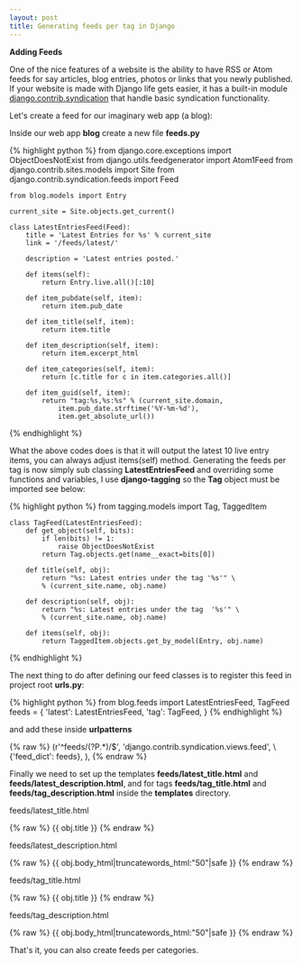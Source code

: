 ```yaml
---
layout: post
title: Generating feeds per tag in Django
---
```


**Adding Feeds**

One of the nice features of a website is the ability to have RSS or Atom feeds for say articles, blog entries, photos or links that you newly published. If your website is made with Django life gets easier, it has a built-in module [django.contrib.syndication](www.djangoproject.com/documentation/syndication_feeds) that handle basic syndication functionality.

Let's create a feed for our imaginary web app (a blog):

Inside our web app **blog** create a new file **feeds.py**

{% highlight python %}
    from django.core.exceptions import ObjectDoesNotExist
    from django.utils.feedgenerator import Atom1Feed
    from django.contrib.sites.models import Site
    from django.contrib.syndication.feeds import Feed

    from blog.models import Entry

    current_site = Site.objects.get_current()

    class LatestEntriesFeed(Feed):
        title = 'Latest Entries for %s' % current_site
        link = '/feeds/latest/'

        description = 'Latest entries posted.'
        
        def items(self):
            return Entry.live.all()[:10]

        def item_pubdate(self, item):
            return item.pub_date

        def item_title(self, item):
            return item.title

        def item_description(self, item):
            return item.excerpt_html

        def item_categories(self, item):
            return [c.title for c in item.categories.all()]

        def item_guid(self, item):
            return "tag:%s,%s:%s" % (current_site.domain,
                item.pub_date.strftime('%Y-%m-%d'),
                item.get_absolute_url())
{% endhighlight %}

What the above codes does is that it will output the latest 10 live entry items, you can always adjust items(self) method. Generating the feeds per tag is now simply sub classing **LatestEntriesFeed** and overriding some functions and variables, I use **django-tagging** so the **Tag** object must be imported see below:

{% highlight python %}
    from tagging.models import Tag, TaggedItem

    class TagFeed(LatestEntriesFeed):
        def get_object(self, bits):
            if len(bits) != 1:
                raise ObjectDoesNotExist
            return Tag.objects.get(name__exact=bits[0])
        
        def title(self, obj):
            return "%s: Latest entries under the tag '%s'" \
            % (current_site.name, obj.name)

        def description(self, obj):
            return "%s: Latest entries under the tag  '%s'" \
            % (current_site.name, obj.name)

        def items(self, obj):
            return TaggedItem.objects.get_by_model(Entry, obj.name)
{% endhighlight %}

The next thing to do after defining our feed classes is to register this feed in project root **urls.py**:

{% highlight python %}
    from blog.feeds import LatestEntriesFeed, TagFeed
    feeds = {
        'latest': LatestEntriesFeed,
        'tag': TagFeed,
    }
{% endhighlight %}

and add these inside **urlpatterns**

{% raw %}
    (r'^feeds/(?P<url>.*)/$', 'django.contrib.syndication.views.feed', \ 
        {'feed_dict': feeds}, ),
{% endraw %}

Finally we need to set up the templates **feeds/latest_title.html** and 
**feeds/latest_description.html**, and for tags **feeds/tag_title.html** and 
**feeds/tag_description.html** inside the **templates** directory.

feeds/latest_title.html

{% raw %}
    {{ obj.title }}
{% endraw %}

feeds/latest_description.html

{% raw %}
    {{ obj.body_html|truncatewords_html:"50"|safe }}
{% endraw %}

feeds/tag_title.html

{% raw %}
    {{ obj.title }}
{% endraw %}

feeds/tag_description.html

{% raw %}
    {{ obj.body_html|truncatewords_html:"50"|safe }}
{% endraw %}

That's it, you can also create feeds per categories.

